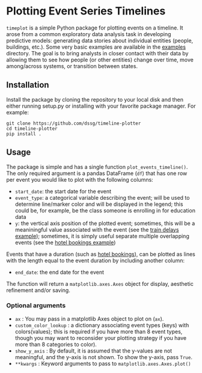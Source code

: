 # Plotting Event Series Timelines

`timeplot` is a simple Python package for plotting events on a timeline. It
arose from a common exploratory data analysis task in developing predictive
models: generating data stories about individual entities (people, buildings,
etc.). Some very basic examples are available in the [examples](examples/)
directory. The goal is to bring analysts in closer contact with their data by
allowing them to see how people (or other entities) change over time, move
among/across systems, or transition between states.

## Installation

Install the package by cloning the repository to your local disk and then
either running setup.py or installing with your favorite package manager. For
example:

```
git clone https://github.com/dssg/timeline-plotter
cd timeline-plotter
pip install .
```

## Usage

The package is simple and has a single function `plot_events_timeline()`. The
only required argument is a pandas DataFrame (`df`) that has one row per event
you would like to plot with the following columns:

  - `start_date`: the start date for the event
  - `event_type`: a categorical variable describing the event; will be used
        to determine line/marker color and will be displayed in the legend;
        this could be, for example, be the class someone is enrolling in for
        education data
  - `y`: the vertical axis position of the plotted event; sometimes, this will
    be a meaniningful value associated with the event (see the
    [train delays example](examples/train_delays)); sometimes, it is simply
    useful separate multiple overlapping events (see the
    [hotel bookings example](examples/hotel_bookings))

Events that have a duration (such as [hotel bookings](examples/hotel_bookings)),
can be plotted as lines with the length equal to the event duration by
including another column:

  - `end_date`: the end date for the event

The function will return a `matplotlib.axes.Axes` object for display, aesthetic
refinement and/or saving.

### Optional arguments

- `ax` : You may pass in a matplotlib Axes object to plot on (`ax`).
- `custom_color_lookup` : a dictionary associating event types (keys) with
  colors(values); this is required if you have more than 8 event types, though
  you may want to reconsider your plotting strategy if you have more than 8
  categories to color).
- `show_y_axis` : By default, it is assumed that the y-values are not
  meaningful, and the y-axis is not shown. To show the y-axis, pass `True`.
- `**kwargs` : Keyword arguments to pass to `matplotlib.axes.Axes.plot()`
